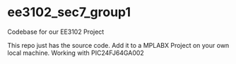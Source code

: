 # ee3102_sec7_group1
Codebase for our EE3102 Project

This repo just has the source code. Add it to a MPLABX Project on your own local machine. Working with PIC24FJ64GA002

